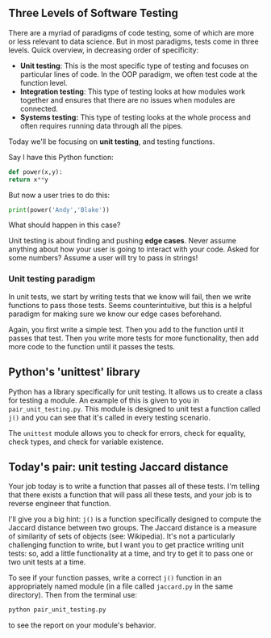 ## Three Levels of Software Testing

There are a myriad of paradigms of code testing, some of which are more or less relevant to data science. But in most paradigms, tests come in three levels. Quick overview, in decreasing order of specificity:

- **Unit testing**: This is the most specific type of testing and focuses on particular lines of code. In the OOP paradigm, we often test code at the function level.
- **Integration testing**: This type of testing looks at how modules work together and ensures that there are no issues when modules are connected.
- **Systems testing:** This type of testing looks at the whole process and often requires running data through all the pipes.

Today we'll be focusing on **unit testing**, and testing functions.

Say I have this Python function:

```python
def power(x,y):
return x**y
```

But now a user tries to do this:

```python
print(power('Andy','Blake'))
```

What should happen in this case?

Unit testing is about finding and pushing **edge cases**. Never assume anything about how your user is going to interact with your code. Asked for some numbers? Assume a user will try to pass in strings!

### Unit testing paradigm

In unit tests, we start by writing tests that we know will fail, then we write functions to pass those tests. Seems counterintuitive, but this is a helpful paradigm for making sure we know our edge cases beforehand.

Again, you first write a simple test. Then you add to the function until it passes that test. Then you write more tests for more functionality, then add more code to the function until it passes the tests.

## Python's 'unittest' library

Python has a library specifically for unit testing. It allows us to create a class for testing a module. An example of this is given to you in `pair_unit_testing.py`. This module is designed to unit test a function called `j()` and you can see that it's called in every testing scenario.

The `unittest` module allows you to check for errors, check for equality, check types, and check for variable existence.

## Today's pair: unit testing Jaccard distance

Your job today is to write a function that passes all of these tests. I'm telling that there exists a function that will pass all these tests, and your job is to reverse engineer that function.

I'll give you a big hint: `j()` is a function specifically designed to compute the Jaccard distance between two groups. The Jaccard distance is a measure of similarity of sets of objects (see: Wikipedia). It's not a particularly challenging function to write, but I want you to get practice writing unit tests: so, add a little functionality at a time, and try to get it to pass one or two unit tests at a time.

To see if your function passes, write a correct `j()` function in an appropriately named module (in a file called `jaccard.py` in the same directory). Then from the terminal use:

```bash
python pair_unit_testing.py
```

to see the report on your module's behavior.